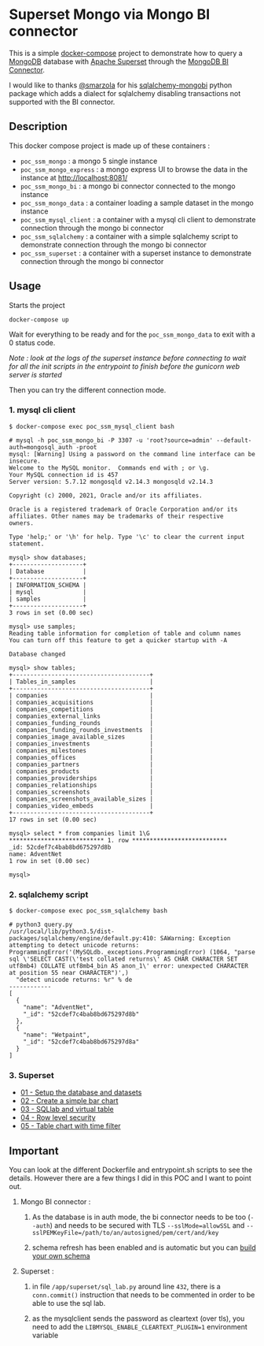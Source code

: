 # Superset Mongo via Mongo BI connector

This is a simple [docker-compose](./docker-compose.yaml) project to demonstrate how to query a [MongoDB](https://www.mongodb.com/try/download/community) database with [Apache Superset](https://superset.apache.org/) through the [MongoDB BI Connector](https://docs.mongodb.com/bi-connector/v2.14/).

I would like to thanks [@smarzola](https://github.com/smarzola/) for his [sqlalchemy-mongobi](https://github.com/smarzola/sqlalchemy-mongobi) python package which adds a dialect for sqlalchemy disabling transactions not supported with the BI connector.

## Description

This docker compose project is made up of these containers :

* `poc_ssm_mongo` : a mongo 5 single instance
* `poc_ssm_mongo_express` : a mongo express UI to browse the data in the instance at [http://localhost:8081/](http://localhost:8081/)
* `poc_ssm_mongo_bi` : a mongo bi connector connected to the mongo instance
* `poc_ssm_mongo_data` : a container loading a sample dataset in the mongo instance
* `poc_ssm_mysql_client` : a container with a mysql cli client to demonstrate connection through the mongo bi connector
* `poc_ssm_sqlalchemy` : a container with a simple sqlalchemy script to demonstrate connection through the mongo bi connector
* `poc_ssm_superset` : a container with a superset instance to demonstrate connection through the mongo bi connector

## Usage

Starts the project

```
docker-compose up
```

Wait for everything to be ready and for the `poc_ssm_mongo_data` to exit with a 0 status code.

*Note : look at the logs of the superset instance before connecting to wait for all the init scripts in the entrypoint to finish before the gunicorn web server is started*

Then you can try the different connection mode.

### 1. mysql cli client

```
$ docker-compose exec poc_ssm_mysql_client bash

# mysql -h poc_ssm_mongo_bi -P 3307 -u 'root?source=admin' --default-auth=mongosql_auth -proot
mysql: [Warning] Using a password on the command line interface can be insecure.
Welcome to the MySQL monitor.  Commands end with ; or \g.
Your MySQL connection id is 457
Server version: 5.7.12 mongosqld v2.14.3 mongosqld v2.14.3

Copyright (c) 2000, 2021, Oracle and/or its affiliates.

Oracle is a registered trademark of Oracle Corporation and/or its
affiliates. Other names may be trademarks of their respective
owners.

Type 'help;' or '\h' for help. Type '\c' to clear the current input statement.

mysql> show databases;
+--------------------+
| Database           |
+--------------------+
| INFORMATION_SCHEMA |
| mysql              |
| samples            |
+--------------------+
3 rows in set (0.00 sec)

mysql> use samples;
Reading table information for completion of table and column names
You can turn off this feature to get a quicker startup with -A

Database changed

mysql> show tables;
+---------------------------------------+
| Tables_in_samples                     |
+---------------------------------------+
| companies                             |
| companies_acquisitions                |
| companies_competitions                |
| companies_external_links              |
| companies_funding_rounds              |
| companies_funding_rounds_investments  |
| companies_image_available_sizes       |
| companies_investments                 |
| companies_milestones                  |
| companies_offices                     |
| companies_partners                    |
| companies_products                    |
| companies_providerships               |
| companies_relationships               |
| companies_screenshots                 |
| companies_screenshots_available_sizes |
| companies_video_embeds                |
+---------------------------------------+
17 rows in set (0.00 sec)

mysql> select * from companies limit 1\G
*************************** 1. row ***************************
_id: 52cdef7c4bab8bd675297d8b
name: AdventNet
1 row in set (0.00 sec)

mysql> 
```

### 2. sqlalchemy script

```
$ docker-compose exec poc_ssm_sqlalchemy bash

# python3 query.py 
/usr/local/lib/python3.5/dist-packages/sqlalchemy/engine/default.py:410: SAWarning: Exception attempting to detect unicode returns: ProgrammingError('(MySQLdb._exceptions.ProgrammingError) (1064, "parse sql \'SELECT CAST(\'test collated returns\' AS CHAR CHARACTER SET utf8mb4) COLLATE utf8mb4_bin AS anon_1\' error: unexpected CHARACTER at position 55 near CHARACTER")',)
  "detect unicode returns: %r" % de
------------
[
  {
    "name": "AdventNet",
    "_id": "52cdef7c4bab8bd675297d8b"
  },
  {
    "name": "Wetpaint",
    "_id": "52cdef7c4bab8bd675297d8a"
  }
]
```

### 3. Superset

* [01 - Setup the database and datasets](./doc/01_setup_database_datasets.md)
* [02 - Create a simple bar chart](./doc/02_simple_bar_chart.md)
* [03 - SQLlab and virtual table](./doc/03_sqllab_virtual_table.md)
* [04 - Row level security](./doc/04_row_level_security.md)
* [05 - Table chart with time filter](./doc/05_table_chart_time_filter.md)

## Important

You can look at the different Dockerfile and entrypoint.sh scripts to see the details. However there are a few things I did in this POC and I want to point out. 

1. Mongo BI connector :

    1. As the database is in auth mode, the bi connector needs to be too (`--auth`) and needs to be secured with TLS `--sslMode=allowSSL` and `--sslPEMKeyFile=/path/to/an/autosigned/pem/cert/and/key`

    2. schema refresh has been enabled and is automatic but you can [build your own schema](https://docs.mongodb.com/bi-connector/v2.14/schema-configuration/)

2. Superset : 

    1. in file `/app/superset/sql_lab.py` around line `432`, there is a `conn.commit()` instruction that needs to be commented in order to be able to use the sql lab.

    2. as the mysqlclient sends the password as cleartext (over tls), you need to add the `LIBMYSQL_ENABLE_CLEARTEXT_PLUGIN=1` environment variable